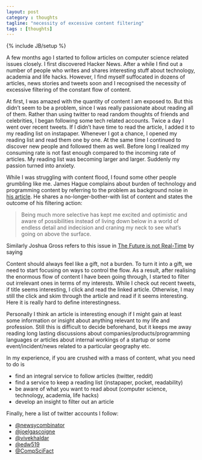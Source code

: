 ```yaml
---
layout: post
category : thoughts
tagline: "necessity of excessive content filtering"
tags : [thoughts]
---
```

{% include JB/setup %}

A few months ago I started to follow articles on computer science related issues closely. I first discovered Hacker News. After a while I find out a number of people who writes and shares interesting stuff about technology, academia and life hacks. However, I find myself suffocated in dozens of articles, news stories and tweets soon and I recognised the necessity of excessive filtering of the constant flow of content.

At first, I was amazed with the quantity of content I am exposed to. But this didn’t seem to be a problem, since I was really passionate about reading all of them. Rather than using twitter to read random thoughts of friends and celebrities, I began following some tech related accounts. Twice a day I went over recent tweets. If I didn’t have time to read the article, I added it to my reading list on instapaper. Whenever I got a chance, I opened my reading list and read them one by one. At the same time I continued to discover new people and followed them as well. Before long I realized my consuming rate is not fast enough compared to the incoming rate of articles. My reading list was becoming larger and larger. Suddenly my passion turned into anxiety.

While I was struggling with content flood, I found some other people grumbling like me. James Hague complains about burden of technology and programming content by referring to the problem as background noise in [his article](http://prog21.dadgum.com/155.html). He shares a no-longer-bother-with list of content and states the outcome of his filtering action:

> Being much more selective has kept me excited and optimistic and aware of possibilities instead of living down below in a world of endless detail and indecision and craning my neck to see what’s going on above the surface.

Similarly Joshua Gross refers to this issue in [The Future is not Real-Time](http://notes.unwieldy.net/post/29796275100/the-future-is-not-real-time) by saying

Content should always feel like a gift, not a burden. To turn it into a gift, we need to start focusing on ways to control the flow.
As a result, after realising the enormous flow of content I have been going through, I started to filter out irrelevant ones in terms of my interests. While I check out recent tweets, if title seems interesting, I click and read the linked article. Otherwise, I may still the click and skim through the article and read if it seems interesting. Here it is really hard to define interestingness.

Personally I think an article is interesting enough if I might gain at least some information or insight about anything relevant to my life and profession. Still this is difficult to decide beforehand, but it keeps me away reading long lasting discussions about companies/products/programming languages or articles about internal workings of a startup or some event/incident/news related to a particular geography etc.

In my experience, if you are crushed with a mass of content, what you need to do is

- find an integral service to follow articles (twitter, reddit)
- find a service to keep a reading list (instapaper, pocket, readability)
- be aware of what you want to read about (computer science, technology, academia, life hacks)
- develop an insight to filter out an article

Finally, here a list of twitter accounts I follow:

- [@newsycombinator](http://www.twitter.com/newsycombinator)
- [@joelgascoigne](http://www.twitter.com/joelgascoigne)
- [@vivekhaldar](http://www.twitter.com/vivekhaldar)
- [@edw519](http://www.twitter.com/edw519)
- [@CompSciFact](http://www.twitter.com/CompSciFact)